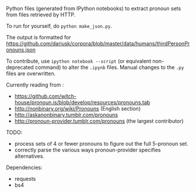 Python files (generated from IPython notebooks) to extract pronoun sets from files retrieved by HTTP.

To run for yourself, do `python make_json.py`.

The output is formatted for https://github.com/dariusk/corpora/blob/master/data/humans/thirdPersonPronouns.json

To contribute, use `ipython notebook --script` (or equivalent non-deprecated command) to alter the `.ipynb` files. Manual changes to the `.py` files are overwritten.

Currently reading from :

* https://github.com/witch-house/pronoun.is/blob/develop/resources/pronouns.tab
* http://nonbinary.org/wiki/Pronouns (English section)
* http://askanonbinary.tumblr.com/pronouns
* http://pronoun-provider.tumblr.com/pronouns (the largest contributor)

TODO:

* process sets of 4 or fewer pronouns to figure out the full 5-pronoun set.
* correctly parse the various ways pronoun-provider specifies alternatives.

Dependencies:
* requests
* bs4

